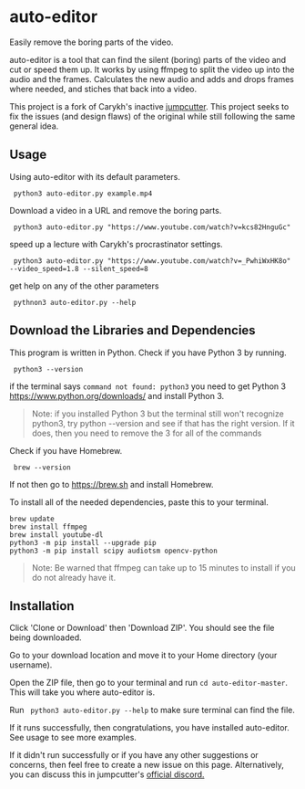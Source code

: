 # auto-editor
Easily remove the boring parts of the video.

auto-editor is a tool that can find the silent (boring) parts of the video and cut or speed them up. 
It works by using ffmpeg to split the video up into the audio and the frames. Calculates the new audio and adds and drops frames where needed, and stiches that back into a video.

This project is a fork of Carykh's inactive [jumpcutter](https://github.com/carykh/jumpcutter). This project seeks to fix the issues (and design flaws) of the original while still following the same general idea.

## Usage
Using auto-editor with its default parameters.

``` python3 auto-editor.py example.mp4```

Download a video in a URL and remove the boring parts.

``` python3 auto-editor.py "https://www.youtube.com/watch?v=kcs82HnguGc"```

speed up a lecture with Carykh's procrastinator settings.

``` python3 auto-editor.py "https://www.youtube.com/watch?v=_PwhiWxHK8o" --video_speed=1.8 --silent_speed=8```

get help on any of the other parameters

``` pythnon3 auto-editor.py --help```

## Download the Libraries and Dependencies
This program is written in Python. Check if you have Python 3 by running.

``` python3 --version```

if the terminal says ```command not found: python3``` you need to get Python 3 https://www.python.org/downloads/ and install Python 3.

> Note: if you installed Python 3 but the terminal still won't recognize python3, try python --version and see if that has the right version. If it does, then you need to remove the 3 for all of the commands

Check if you have Homebrew.

``` brew --version```

If not then go to https://brew.sh and install Homebrew.

To install all of the needed dependencies, paste this to your terminal.
``` 
brew update
brew install ffmpeg
brew install youtube-dl
python3 -m pip install --upgrade pip
python3 -m pip install scipy audiotsm opencv-python
```
> Note: Be warned that ffmpeg can take up to 15 minutes to install if you do not already have it.
## Installation

Click 'Clone or Download' then 'Download ZIP'. You should see the file being downloaded. 

Go to your download location and move it to your Home directory (your username). 

Open the ZIP file, then go to your terminal and run ```cd auto-editor-master```. This will take you where auto-editor is.

Run  ``` python3 auto-editor.py --help``` to make sure terminal can find the file.

If it runs successfully, then congratulations, you have installed auto-editor. See usage to see more examples.

If it didn't run successfully or if you have any other suggestions or concerns, then feel free to create a new issue on this page. Alternatively, you can discuss this in jumpcutter's [official discord.](https://discord.gg/2snkzhy)
